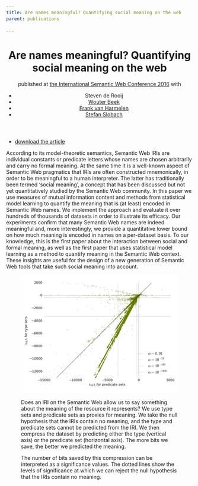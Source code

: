```yaml
---
title: Are names meaningful? Quantifying social meaning on the web
parent: publications

---
```


<header>
<h1> Are names meaningful? Quantifying social meaning on the web</h1>
<span class="venue">published at <a href="http://iswc2016.semanticweb.org/">the International Semantic Web Conference 2016</a></span>
with 
<ul class="authors">
  <li>Steven de Rooij</li>
  <li><a href="http://wouterbeek.github.io/">Wouter Beek</li>
  <li><a href="http://www.cs.vu.nl/~frankh/">Frank van Harmelen</li>
  <li><a href="http://www.few.vu.nl/~schlobac/">Stefan Slobach</li>
</ul>
</header>

<ul class="links">
	<li><a class="article" href="/files/are-names-meaningful.pdf">download the article</a></li>
</ul>

According to its model-theoretic semantics, Semantic Web
IRIs are individual constants or predicate letters whose names are chosen
arbitrarily and carry no formal meaning. At the same time it is
a well-known aspect of Semantic Web pragmatics that IRIs are often
constructed mnemonically, in order to be meaningful to a human interpreter.
The latter has traditionally been termed ‘social meaning’, a
concept that has been discussed but not yet quantitatively studied by
the Semantic Web community. In this paper we use measures of mutual
information content and methods from statistical model learning to
quantify the meaning that is (at least) encoded in Semantic Web names.
We implement the approach and evaluate it over hundreds of thousands
of datasets in order to illustrate its efficacy. Our experiments confirm
that many Semantic Web names are indeed meaningful and, more interestingly,
we provide a quantitative lower bound on how much meaning is
encoded in names on a per-dataset basis. To our knowledge, this is the
first paper about the interaction between social and formal meaning, as
well as the first paper that uses statistical model learning as a method to
quantify meaning in the Semantic Web context. These insights are useful
for the design of a new generation of Semantic Web tools that take such
social meaning into account.

<figure class="mn-plot">
	<img  src="/files/meaningful-names/plot.png"/>

<figcaption>
<p>Does an IRI on the Semantic Web allow us to say something about the meaning of 
the resource it represents? We use type sets and predicate sets as proxies for 
meaning. We take the null hypothesis that the IRIs contain no meaning, and the 
type and predicate sets cannot be 
predicted from the IRI. We then compress the dataset by predicting either the 
type (vertical axis) or the predicate set (horizontal axis). The more bits we save, the better we predicted the meaning. </p>

<p>The number of bits 
saved by this compression can be interpreted as a significance values. The dotted 
lines show the levels of significance at which we can reject the null hypothesis 
that the IRIs contain no meaning. </p>
</figcaption>
</figure>
